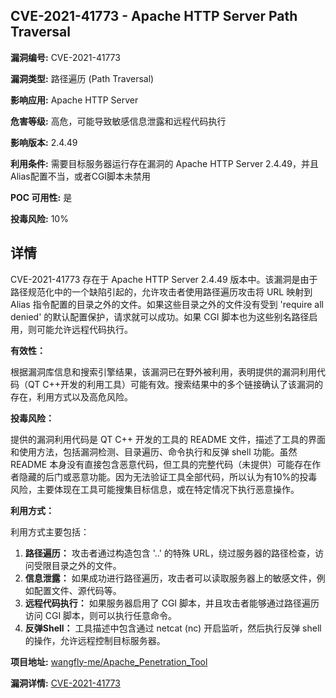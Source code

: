 ## CVE-2021-41773 - Apache HTTP Server Path Traversal

**漏洞编号:** CVE-2021-41773

**漏洞类型:** 路径遍历 (Path Traversal)

**影响应用:** Apache HTTP Server

**危害等级:** 高危，可能导致敏感信息泄露和远程代码执行

**影响版本:** 2.4.49

**利用条件:** 需要目标服务器运行存在漏洞的 Apache HTTP Server 2.4.49，并且Alias配置不当，或者CGI脚本未禁用

**POC 可用性:** 是

**投毒风险:** 10%

## 详情

CVE-2021-41773 存在于 Apache HTTP Server 2.4.49 版本中。该漏洞是由于路径规范化中的一个缺陷引起的，允许攻击者使用路径遍历攻击将 URL 映射到 Alias 指令配置的目录之外的文件。如果这些目录之外的文件没有受到 'require all denied' 的默认配置保护，请求就可以成功。如果 CGI 脚本也为这些别名路径启用，则可能允许远程代码执行。

**有效性：**

根据漏洞库信息和搜索引擎结果，该漏洞已在野外被利用，表明提供的漏洞利用代码（QT C++开发的利用工具）可能有效。搜索结果中的多个链接确认了该漏洞的存在，利用方式以及高危风险。

**投毒风险：**

提供的漏洞利用代码是 QT C++ 开发的工具的 README 文件，描述了工具的界面和使用方法，包括漏洞检测、目录遍历、命令执行和反弹 shell 功能。虽然 README 本身没有直接包含恶意代码，但工具的完整代码（未提供）可能存在作者隐藏的后门或恶意功能。因为无法验证工具全部代码，所以认为有10%的投毒风险，主要体现在工具可能搜集目标信息，或在特定情况下执行恶意操作。

**利用方式：**

利用方式主要包括：

1.  **路径遍历：** 攻击者通过构造包含 '..' 的特殊 URL，绕过服务器的路径检查，访问受限目录之外的文件。
2.  **信息泄露：** 如果成功进行路径遍历，攻击者可以读取服务器上的敏感文件，例如配置文件、源代码等。
3.  **远程代码执行：** 如果服务器启用了 CGI 脚本，并且攻击者能够通过路径遍历访问 CGI 脚本，则可以执行任意命令。
4.  **反弹Shell：** 工具描述中包含通过 netcat (nc) 开启监听，然后执行反弹 shell 的操作，允许远程控制目标服务器。

**项目地址:** [wangfly-me/Apache_Penetration_Tool](https://github.com/wangfly-me/Apache_Penetration_Tool)

**漏洞详情:** [CVE-2021-41773](https://nvd.nist.gov/vuln/detail/CVE-2021-41773)